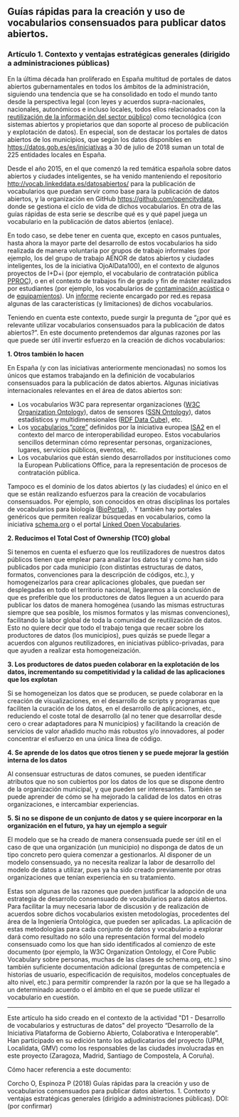 ## Guías rápidas para la creación y uso de vocabularios consensuados para publicar datos abiertos.
### Artículo 1. Contexto y ventajas estratégicas generales (dirigido a administraciones públicas)

En la última década han proliferado en España multitud de portales de datos abiertos gubernamentales en todos los ámbitos de la administración, siguiendo una tendencia que se ha consolidado en todo el mundo tanto desde la perspectiva legal (con leyes y acuerdos supra-nacionales, nacionales, autonómicos e incluso locales, todos ellos relacionados con la [reutilización de la información del sector público](https://datos.gob.es/es/documentacion?f%5B0%5D=field_doc_tx_type%3A316)) como tecnológica (con sistemas abiertos y propietarios que dan soporte al proceso de publicación y explotación de datos). En especial, son de destacar los portales de datos abiertos de los municipios, que según los datos disponibles en https://datos.gob.es/es/iniciativas a 30 de julio de 2018 suman un total de 225 entidades locales en España.

Desde el año 2015, en el que comenzó la red temática española sobre datos abiertos y ciudades inteligentes, se ha venido manteniendo el repositorio http://vocab.linkeddata.es/datosabiertos/ para la publicación de vocabularios que puedan servir como base para la publicación de datos abiertos, y la organización en GitHub https://github.com/opencitydata, donde se gestiona el ciclo de vida de dichos vocabularios. En otra de las guías rápidas de esta serie se describe qué es y qué papel juega un vocabulario en la publicación de datos abiertos (enlace).

En todo caso, se debe tener en cuenta que, excepto en casos puntuales, hasta ahora la mayor parte del desarrollo de estos vocabularios ha sido realizada de manera voluntaria por grupos de trabajo informales (por ejemplo, los del grupo de trabajo AENOR de datos abiertos y ciudades inteligentes, los de la iniciativa OjoAlData100), en el contexto de algunos proyectos de I+D+i (por ejemplo, el vocabulario de contratación pública [PPROC](http://contsem.unizar.es/def/sector-publico/pproc)), o en el contexto de trabajos fin de grado y fin de máster realizados por estudiantes (por ejemplo, los vocabularios de [contaminación acústica](https://github.com/opencitydata/medio-ambiente-contaminacion-acustica) o de [equipamientos](https://github.com/opencitydata/sociedad-bienestar-equipamientos-municipales)). Un [informe](https://datos.gob.es/es/documentacion/vocabularios-de-representacion-de-datos-abiertos-en-ciudades-digitales) reciente encargado por red.es repasa algunas de las características (y limitaciones) de dichos vocabularios.

Teniendo en cuenta este contexto, puede surgir la pregunta de “¿por qué es relevante utilizar vocabularios consensuados para la publicación de datos abiertos?”. En este documento pretendemos dar algunas razones por las que puede ser útil invertir esfuerzo en la creación de dichos vocabularios:

**1. Otros también lo hacen**

  En España (y con las iniciativas anteriormente mencionadas) no somos los únicos que estamos trabajando en la definición de vocabularios consensuados para la publicación de datos abiertos. Algunas iniciativas internacionales relevantes en el área de datos abiertos son:
  - Los vocabularios W3C para representar organizaciones ([W3C Organization Ontology](https://www.w3.org/TR/vocab-org/)), datos de sensores ([SSN Ontology](https://www.w3.org/TR/vocab-ssn/)), datos estadísticos y multidimensionales ([RDF Data Cube](https://www.w3.org/TR/vocab-data-cube/)), etc.
  - Los [vocabularios “core”](https://ec.europa.eu/isa2/solutions/core-vocabularies_en) definidos por la iniciativa europea [ISA2](https://ec.europa.eu/isa2/home_en) en el contexto del marco de interoperabilidad europeo. Estos vocabularios sencillos determinan cómo representar personas, organizaciones, lugares, servicios públicos, eventos, etc.
  - Los vocabularios que están siendo desarrollados por instituciones como la European Publications Office, para la representación de procesos de contratación pública.

Tampoco es el dominio de los datos abiertos (y las ciudades) el único en el que se están realizando esfuerzos para la creación de vocabularios consensuados. Por ejemplo, son conocidos en otras disciplinas los portales de vocabularios para biología ([BioPortal](https://bioportal.bioontology.org/)), . Y también hay portales genéricos que permiten realizar búsquedas en vocabularios, como la iniciativa [schema.org](https://schema.org/) o el portal [Linked Open Vocabularies](https://lov.linkeddata.es/).

**2. Reducimos el Total Cost of Ownership (TCO) global**

  Si tenemos en cuenta el esfuerzo que los reutilizadores de nuestros datos públicos tienen que emplear para analizar los datos tal y como han sido publicados por cada municipio (con distintas estructuras de datos, formatos, convenciones para la descripción de códigos, etc.), y homogeneizarlos para crear aplicaciones globales, que puedan ser desplegadas en todo el territorio nacional, llegaremos a la conclusión de que es preferible que los productores de datos lleguen a un acuerdo para publicar los datos de manera homogénea (usando las mismas estructuras siempre que sea posible, los mismos formatos y las mismas convenciones), facilitando la labor global de toda la comunidad de reutilización de datos. Esto no quiere decir que todo el trabajo tenga que recaer sobre los productores de datos (los municipios), pues quizás se puede llegar a acuerdos con algunos reutilizadores, en iniciativas público-privadas, para que ayuden a realizar esta homogeneización.

**3. Los productores de datos pueden colaborar en la explotación de los datos, incrementando su competitividad y la calidad de las aplicaciones que los explotan**

  Si se homogeneizan los datos que se producen, se puede colaborar en la creación de visualizaciones, en el desarrollo de scripts y programas que faciliten la curación de los datos, en el desarrollo de aplicaciones, etc., reduciendo el coste total de desarrollo (al no tener que desarrollar desde cero o crear adaptadores para N municipios) y facilitando la creación de servicios de valor añadido mucho más robustos y/o innovadores, al poder concentrar el esfuerzo en una única línea de código.

**4. Se aprende de los datos que otros tienen y se puede mejorar la gestión interna de los datos**

Al consensuar estructuras de datos comunes, se pueden identificar atributos que no son cubiertos por los datos de los que se dispone dentro de la organización municipal, y que pueden ser interesantes. También se puede aprender de cómo se ha mejorado la calidad de los datos en otras organizaciones, e intercambiar experiencias.

**5. Si no se dispone de un conjunto de datos y se quiere incorporar en la organización en el futuro, ya hay un ejemplo a seguir**

El modelo que se ha creado de manera consensuada puede ser útil en el caso de que una organización (un municipio) no disponga de datos de un tipo concreto pero quiera comenzar a gestionarlos. Al disponer de un modelo consensuado, ya no necesita realizar la labor de desarrollo del modelo de datos a utilizar, pues ya ha sido creado previamente por otras organizaciones que tenían experiencia en su tratamiento.

Estas son algunas de las razones que pueden justificar la adopción de una estrategia de desarrollo consensuado de vocabularios para datos abiertos. Para facilitar la muy necesaria labor de discusión y de realización de acuerdos sobre dichos vocabularios existen metodologías, procedentes del área de la Ingeniería Ontológica, que pueden ser aplicadas. La aplicación de estas metodologías para cada conjunto de datos y vocabulario a explorar dará como resultado no sólo una representación formal del modelo consensuado como los que han sido identificados al comienzo de este documento (por ejemplo, la W3C Organization Ontology, el Core Public Vocabulary sobre personas, muchas de las clases de schema.org, etc.) sino también suficiente documentación adicional (preguntas de competencia e historias de usuario, especificación de requisitos, modelos conceptuales de alto nivel, etc.) para permitir comprender la razón por la que se ha llegado a un determinado acuerdo o el ámbito en el que se puede utilizar el vocabulario en cuestión.

***

Este artículo ha sido creado en el contexto de la actividad "D1 - Desarrollo de vocabularios y estructuras de datos" del proyecto “Desarrollo de la Iniciativa Plataforma de Gobierno Abierto, Colaborativa e Interoperable”. Han participado en su edición tanto los adjudicatarios del proyecto (UPM, Localidata, GMV) como los responsables de las ciudades involucradas en este proyecto (Zaragoza, Madrid, Santiago de Compostela, A Coruña).

Cómo hacer referencia a este documento:

Corcho O, Espinoza P (2018) Guías rápidas para la creación y uso de vocabularios consensuados para publicar datos abiertos. 1. Contexto y ventajas estratégicas generales (dirigido a administraciones públicas). DOI: (por confirmar)
